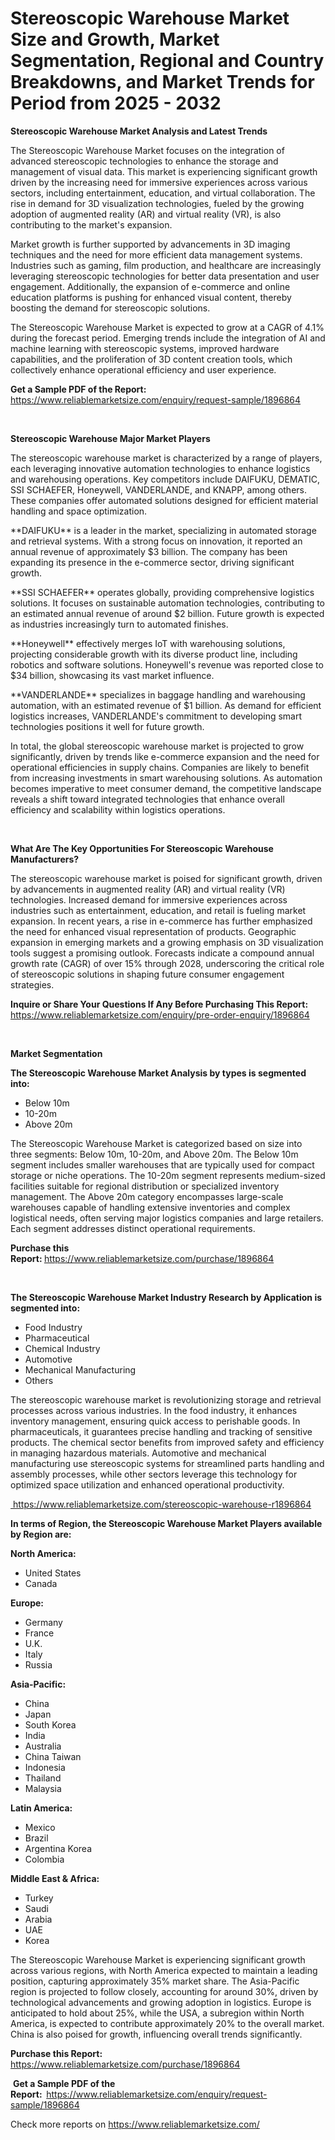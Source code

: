 <p><h1>Stereoscopic Warehouse Market Size and Growth, Market Segmentation, Regional and Country Breakdowns, and Market Trends for Period from 2025 -  2032</h1></p><p><strong>Stereoscopic Warehouse Market Analysis and Latest Trends</strong></p>
<p><p>The Stereoscopic Warehouse Market focuses on the integration of advanced stereoscopic technologies to enhance the storage and management of visual data. This market is experiencing significant growth driven by the increasing need for immersive experiences across various sectors, including entertainment, education, and virtual collaboration. The rise in demand for 3D visualization technologies, fueled by the growing adoption of augmented reality (AR) and virtual reality (VR), is also contributing to the market's expansion.</p><p>Market growth is further supported by advancements in 3D imaging techniques and the need for more efficient data management systems. Industries such as gaming, film production, and healthcare are increasingly leveraging stereoscopic technologies for better data presentation and user engagement. Additionally, the expansion of e-commerce and online education platforms is pushing for enhanced visual content, thereby boosting the demand for stereoscopic solutions.</p><p>The Stereoscopic Warehouse Market is expected to grow at a CAGR of 4.1% during the forecast period. Emerging trends include the integration of AI and machine learning with stereoscopic systems, improved hardware capabilities, and the proliferation of 3D content creation tools, which collectively enhance operational efficiency and user experience.</p></p>
<p><strong>Get a Sample PDF of the Report:&nbsp;</strong> <a href="https://www.reliablemarketsize.com/enquiry/request-sample/1896864?utm_campaign=2291&utm_medium=2&utm_source=Github&utm_content=ia&utm_term=22022025&utm_id=stereoscopic-warehouse">https://www.reliablemarketsize.com/enquiry/request-sample/1896864</a></p>
<p>&nbsp;</p>
<p><strong>Stereoscopic Warehouse Major Market Players</strong></p>
<p><p>The stereoscopic warehouse market is characterized by a range of players, each leveraging innovative automation technologies to enhance logistics and warehousing operations. Key competitors include DAIFUKU, DEMATIC, SSI SCHAEFER, Honeywell, VANDERLANDE, and KNAPP, among others. These companies offer automated solutions designed for efficient material handling and space optimization.</p><p>**DAIFUKU** is a leader in the market, specializing in automated storage and retrieval systems. With a strong focus on innovation, it reported an annual revenue of approximately $3 billion. The company has been expanding its presence in the e-commerce sector, driving significant growth.</p><p>**SSI SCHAEFER** operates globally, providing comprehensive logistics solutions. It focuses on sustainable automation technologies, contributing to an estimated annual revenue of around $2 billion. Future growth is expected as industries increasingly turn to automated finishes.</p><p>**Honeywell** effectively merges IoT with warehousing solutions, projecting considerable growth with its diverse product line, including robotics and software solutions. Honeywell's revenue was reported close to $34 billion, showcasing its vast market influence.</p><p>**VANDERLANDE** specializes in baggage handling and warehousing automation, with an estimated revenue of $1 billion. As demand for efficient logistics increases, VANDERLANDE's commitment to developing smart technologies positions it well for future growth.</p><p>In total, the global stereoscopic warehouse market is projected to grow significantly, driven by trends like e-commerce expansion and the need for operational efficiencies in supply chains. Companies are likely to benefit from increasing investments in smart warehousing solutions. As automation becomes imperative to meet consumer demand, the competitive landscape reveals a shift toward integrated technologies that enhance overall efficiency and scalability within logistics operations.</p></p>
<p>&nbsp;</p>
<p><strong>What Are The Key Opportunities For Stereoscopic Warehouse Manufacturers?</strong></p>
<p><p>The stereoscopic warehouse market is poised for significant growth, driven by advancements in augmented reality (AR) and virtual reality (VR) technologies. Increased demand for immersive experiences across industries such as entertainment, education, and retail is fueling market expansion. In recent years, a rise in e-commerce has further emphasized the need for enhanced visual representation of products. Geographic expansion in emerging markets and a growing emphasis on 3D visualization tools suggest a promising outlook. Forecasts indicate a compound annual growth rate (CAGR) of over 15% through 2028, underscoring the critical role of stereoscopic solutions in shaping future consumer engagement strategies.</p></p>
<p><strong>Inquire or Share Your Questions If Any Before Purchasing This Report:</strong> <a href="https://www.reliablemarketsize.com/enquiry/pre-order-enquiry/1896864?utm_campaign=2291&utm_medium=2&utm_source=Github&utm_content=ia&utm_term=22022025&utm_id=stereoscopic-warehouse">https://www.reliablemarketsize.com/enquiry/pre-order-enquiry/1896864</a></p>
<p>&nbsp;</p>
<p><strong>Market Segmentation</strong></p>
<p><strong>The Stereoscopic Warehouse Market Analysis by types is segmented into:</strong></p>
<p><ul><li>Below 10m</li><li>10-20m</li><li>Above 20m</li></ul></p>
<p><p>The Stereoscopic Warehouse Market is categorized based on size into three segments: Below 10m, 10-20m, and Above 20m. The Below 10m segment includes smaller warehouses that are typically used for compact storage or niche operations. The 10-20m segment represents medium-sized facilities suitable for regional distribution or specialized inventory management. The Above 20m category encompasses large-scale warehouses capable of handling extensive inventories and complex logistical needs, often serving major logistics companies and large retailers. Each segment addresses distinct operational requirements.</p></p>
<p><strong>Purchase this Report:&nbsp;</strong><a href="https://www.reliablemarketsize.com/purchase/1896864?utm_campaign=2291&utm_medium=2&utm_source=Github&utm_content=ia&utm_term=22022025&utm_id=stereoscopic-warehouse">https://www.reliablemarketsize.com/purchase/1896864</a></p>
<p>&nbsp;</p>
<p><strong>The Stereoscopic Warehouse Market Industry Research by Application is segmented into:</strong></p>
<p><ul><li>Food Industry</li><li>Pharmaceutical</li><li>Chemical Industry</li><li>Automotive</li><li>Mechanical Manufacturing</li><li>Others</li></ul></p>
<p><p>The stereoscopic warehouse market is revolutionizing storage and retrieval processes across various industries. In the food industry, it enhances inventory management, ensuring quick access to perishable goods. In pharmaceuticals, it guarantees precise handling and tracking of sensitive products. The chemical sector benefits from improved safety and efficiency in managing hazardous materials. Automotive and mechanical manufacturing use stereoscopic systems for streamlined parts handling and assembly processes, while other sectors leverage this technology for optimized space utilization and enhanced operational productivity.</p></p>
<p><a href="https://www.reliablemarketsize.com/stereoscopic-warehouse-r1896864?utm_campaign=2291&utm_medium=2&utm_source=Github&utm_content=ia&utm_term=22022025&utm_id=stereoscopic-warehouse">&nbsp;https://www.reliablemarketsize.com/stereoscopic-warehouse-r1896864</a></p>
<p><strong>In terms of Region, the Stereoscopic Warehouse Market Players available by Region are:</strong></p>
<p>
    <p> <strong> North America: </strong>
        <ul>
            <li>United States</li>
            <li>Canada</li>
        </ul>
        </p> 
    <p> <strong> Europe: </strong>
        <ul>
            <li>Germany</li>
            <li>France</li>
            <li>U.K.</li>
            <li>Italy</li>
            <li>Russia</li>
        </ul>
        </p> 
    <p> <strong> Asia-Pacific: </strong>
        <ul>
            <li>China</li>
            <li>Japan</li>
            <li>South Korea</li>
            <li>India</li>
            <li>Australia</li>
            <li>China Taiwan</li>
            <li>Indonesia</li>
            <li>Thailand</li>
            <li>Malaysia</li>
        </ul>
        </p> 
    <p> <strong> Latin America: </strong>
        <ul>
            <li>Mexico</li>
            <li>Brazil</li>
            <li>Argentina Korea</li>
            <li>Colombia</li>
        </ul>
        </p> 
    <p> <strong> Middle East & Africa: </strong>
        <ul>
            <li>Turkey</li>
            <li>Saudi</li>
            <li>Arabia</li>
            <li>UAE</li>
            <li>Korea</li>
        </ul>
    </p>
    </p>
<p><p>The Stereoscopic Warehouse Market is experiencing significant growth across various regions, with North America expected to maintain a leading position, capturing approximately 35% market share. The Asia-Pacific region is projected to follow closely, accounting for around 30%, driven by technological advancements and growing adoption in logistics. Europe is anticipated to hold about 25%, while the USA, a subregion within North America, is expected to contribute approximately 20% to the overall market. China is also poised for growth, influencing overall trends significantly.</p></p>
<p><strong>Purchase this Report: </strong><a href="https://www.reliablemarketsize.com/purchase/1896864?utm_campaign=2291&utm_medium=2&utm_source=Github&utm_content=ia&utm_term=22022025&utm_id=stereoscopic-warehouse">https://www.reliablemarketsize.com/purchase/1896864</a></p>
<p>&nbsp;<strong>Get a Sample PDF of the Report:&nbsp;&nbsp;</strong><a href="https://www.reliablemarketsize.com/enquiry/request-sample/1896864?utm_campaign=2291&utm_medium=2&utm_source=Github&utm_content=ia&utm_term=22022025&utm_id=stereoscopic-warehouse">https://www.reliablemarketsize.com/enquiry/request-sample/1896864</a></p>
<p><strong></strong></p>
<p>Check more reports on <a href="https://www.reliablemarketsize.com/?utm_campaign=2291&utm_medium=2&utm_source=Github&utm_content=ia&utm_term=22022025&utm_id=stereoscopic-warehouse">https://www.reliablemarketsize.com/</a></p>